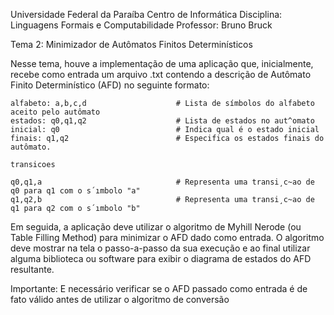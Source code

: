 Universidade Federal da Paraíba
Centro de Informática
Disciplina: Linguagens Formais e Computabilidade
Professor: Bruno Bruck

Tema 2: Minimizador de Autômatos Finitos Determinísticos

  Nesse tema, houve a implementação de uma aplicação que, inicialmente, recebe como entrada um arquivo
  .txt contendo a descrição de Autômato Finito Determinístico (AFD) no seguinte formato:

    alfabeto: a,b,c,d                    # Lista de símbolos do alfabeto aceito pelo autômato
    estados: q0,q1,q2                    # Lista de estados no aut^omato
    inicial: q0                          # Indica qual é o estado inicial
    finais: q1,q2                        # Especifica os estados finais do autômato.
    
    transicoes
  
    q0,q1,a                              # Representa uma transi¸c~ao de q0 para q1 com o s´ımbolo "a"
    q1,q2,b                              # Representa uma transi¸c~ao de q1 para q2 com o s´ımbolo "b"

  Em seguida, a aplicação deve utilizar o algoritmo de Myhill Nerode (ou Table Filling Method) para
  minimizar o AFD dado como entrada. O algoritmo deve mostrar na tela o passo-a-passo da sua execução
  e ao final utilizar alguma biblioteca ou software para exibir o diagrama de estados do AFD resultante.

Importante: E necessário verificar se o AFD passado como entrada é de fato válido antes de utilizar
o algoritmo de conversão

  


  
  
